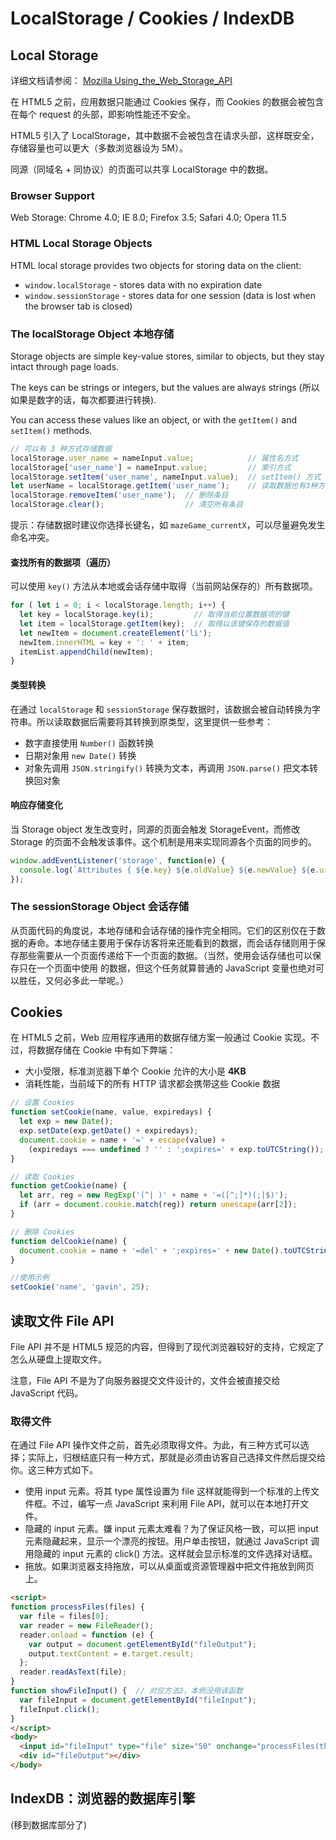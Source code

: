 # LocalStorage / Cookies / IndexDB


## Local Storage

详细文档请参阅： [Mozilla Using_the_Web_Storage_API](https://developer.mozilla.org/en-US/docs/Web/API/Web_Storage_API/Using_the_Web_Storage_API)

在 HTML5 之前，应用数据只能通过 Cookies 保存，而 Cookies 的数据会被包含在每个 request 的头部，即影响性能还不安全。

HTML5 引入了 LocalStorage，其中数据不会被包含在请求头部，这样既安全，存储容量也可以更大（多数浏览器设为 5M）。

同源（同域名 + 同协议）的页面可以共享 LocalStorage 中的数据。

### Browser Support

Web Storage: Chrome 4.0; IE 8.0; Firefox 3.5; Safari 4.0; Opera 11.5

### HTML Local Storage Objects

HTML local storage provides two objects for storing data on the client:

* `window.localStorage` - stores data with no expiration date
* `window.sessionStorage` - stores data for one session (data is lost when the browser tab is closed)

### The localStorage Object 本地存储

Storage objects are simple key-value stores, similar to objects, but they stay intact through page loads.

The keys can be strings or integers, but the values are always strings (所以如果是数字的话，每次都要进行转换).

You can access these values like an object, or with the `getItem()` and `setItem()` methods.

```js
// 可以有 3 种方式存储数据
localStorage.user_name = nameInput.value;            // 属性名方式
localStorage['user_name'] = nameInput.value;         // 索引方式
localStorage.setItem('user_name', nameInput.value);  // setItem() 方式
let userName = localStorage.getItem('user_name');    // 读取数据也有3种方式，略
localStorage.removeItem('user_name');  // 删除条目
localStorage.clear();                  // 清空所有条目
```

提示：存储数据时建议你选择长键名，如 `mazeGame_currentX`，可以尽量避免发生命名冲突。

#### 查找所有的数据项（遍历）

可以使用 `key()` 方法从本地或会话存储中取得（当前网站保存的）所有数据项。

```js
for ( let i = 0; i < localStorage.length; i++) {
  let key = localStorage.key(i);         // 取得当前位置数据项的键
  let item = localStorage.getItem(key);  // 取得以该键保存的数据值
  let newItem = document.createElement('li');
  newItem.innerHTML = key + ': ' + item;
  itemList.appendChild(newItem);
}
```

#### 类型转换

在通过 `localStorage` 和 `sessionStorage` 保存数据时，该数据会被自动转换为字符串。所以读取数据后需要将其转换到原类型，这里提供一些参考：

* 数字直接使用 `Number()` 函数转换
* 日期对象用 `new Date()` 转换
* 对象先调用 `JSON.stringify()` 转换为文本，再调用 `JSON.parse()` 把文本转换回对象

#### 响应存储变化

当 Storage object 发生改变时，同源的页面会触发 StorageEvent，而修改 Storage 的页面不会触发该事件。这个机制是用来实现同源各个页面的同步的。

```js
window.addEventListener('storage', function(e) {
  console.log(`Attributes { ${e.key} ${e.oldValue} ${e.newValue} ${e.url} ${e.storageArea} }`);
});
```

### The sessionStorage Object 会话存储

从页面代码的角度说，本地存储和会话存储的操作完全相同。它们的区别仅在于数据的寿命。本地存储主要用于保存访客将来还能看到的数据，而会话存储则用于保存那些需要从一个页面传递给下一个页面的数据。（当然，使用会话存储也可以保存只在一个页面中使用
的数据，但这个任务就算普通的 JavaScript 变量也绝对可以胜任，又何必多此一举呢。）

## Cookies

在 HTML5 之前，Web 应用程序通用的数据存储方案一般通过 Cookie 实现。不过，将数据存储在 Cookie 中有如下弊端：
  * 大小受限，标准浏览器下单个 Cookie 允许的大小是 **4KB**
  * 消耗性能，当前域下的所有 HTTP 请求都会携带这些 Cookie 数据

```js
// 设置 Cookies
function setCookie(name, value, expiredays) {
  let exp = new Date();
  exp.setDate(exp.getDate() + expiredays);
  document.cookie = name + '=' + escape(value) +
    (expiredays === undefined ? '' : ';expires=' + exp.toUTCString());
}

// 读取 Cookies
function getCookie(name) {
  let arr, reg = new RegExp('(^| )' + name + '=([^;]*)(;|$)');
  if (arr = document.cookie.match(reg)) return unescape(arr[2]);
}

// 删除 Cookies
function delCookie(name) {
  document.cookie = name + '=del' + ';expires=' + new Date().toUTCString();
}

//使用示例
setCookie('name', 'gavin', 25);
```


## 读取文件 File API

File API 并不是 HTML5 规范的内容，但得到了现代浏览器较好的支持，它规定了怎么从硬盘上提取文件。

注意，File API 不是为了向服务器提交文件设计的，文件会被直接交给 JavaScript 代码。

### 取得文件

在通过 File API 操作文件之前，首先必须取得文件。为此，有三种方式可以选择；实际上，归根结底只有一种方式，那就是必须由访客自己选择文件然后提交给你。这三种方式如下。

* 使用 input 元素。将其 type 属性设置为 file 这样就能得到一个标准的上传文件框。不过，编写一点 JavaScript 来利用 File API，就可以在本地打开文件。
* 隐藏的 input 元素。嫌 input 元素太难看？为了保证风格一致，可以把 input 元素隐藏起来，显示一个漂亮的按钮。用户单击按钮，就通过 JavaScript 调用隐藏的 input 元素的 click() 方法。这样就会显示标准的文件选择对话框。
* 拖放。如果浏览器支持拖放，可以从桌面或资源管理器中把文件拖放到网页上。

```html
<script>
function processFiles(files) {
  var file = files[0];  
  var reader = new FileReader();
  reader.onload = function (e) {
    var output = document.getElementById("fileOutput");   
    output.textContent = e.target.result;
  };
  reader.readAsText(file);
}
function showFileInput() {  // 对应方法2，本例没用该函数
  var fileInput = document.getElementById("fileInput");
  fileInput.click();
}
</script>
<body>
  <input id="fileInput" type="file" size="50" onchange="processFiles(this.files)">
  <div id="fileOutput"></div>
</body>
```

## IndexDB：浏览器的数据库引擎

(移到数据库部分了)
